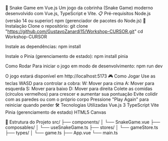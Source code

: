 🐍 Snake Game em Vue.js
Um jogo da cobrinha (Snake Game) moderno desenvolvido com Vue.js, TypeScript e Vite.
📋 Pré-requisitos
Node.js (versão 14 ou superior)
npm (gerenciador de pacotes do Node.js)
🚀 Instalação
Clone o repositório:
git clone "https://github.com/GustavoZanardi15/Workshop-CURSOR.git"
cd Workshop-CURSOR

Instale as dependências:
npm install

Instale o Pinia (gerenciamento de estado):
npm install pinia

Como Rodar
Para iniciar o jogo em modo de desenvolvimento:
npm run dev

O jogo estará disponível em http://localhost:5173
🎮 Como Jogar
Use as teclas WASD para controlar a cobra:
W: Mover para cima
A: Mover para esquerda
S: Mover para baixo
D: Mover para direita
Colete as comidas (círculos vermelhos) para crescer e aumentar sua pontuação
Evite colidir com as paredes ou com o próprio corpo
Pressione "Play Again" para reiniciar quando perder
🛠️ Tecnologias Utilizadas
Vue.js 3
TypeScript
Vite
Pinia (gerenciamento de estado)
HTML5 Canvas

📁 Estrutura do Projeto
src/
├── components/
│   └── SnakeGame.vue
├── composables/
│   └── useSnakeGame.ts
├── stores/
│   └── gameStore.ts
├── types/
│   └── game.ts
├── App.vue
└── main.ts



